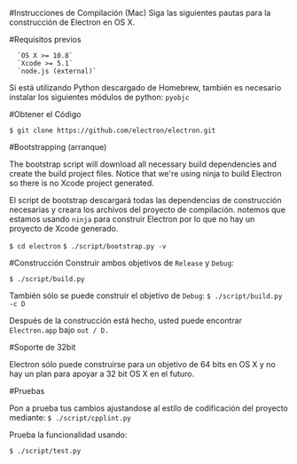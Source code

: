 #Instrucciones de Compilación (Mac)
Siga las siguientes pautas para la construcción de Electron en OS X.

#Requisitos previos 

      `OS X >= 10.8`
      `Xcode >= 5.1`
      `node.js (external)`


Si está utilizando  Python descargado de Homebrew, también es necesario instalar los siguientes módulos de python:
    `pyobjc`

#Obtener el Código

`$ git clone https://github.com/electron/electron.git`

#Bootstrapping (arranque)

The bootstrap script will download all necessary build dependencies and create the build project files. Notice that we're using ninja to build Electron so there is no Xcode project generated.

El script de bootstrap  descargará todas las dependencias  de construcción necesarias y creara los archivos del proyecto de compilación. notemos que estamos usando `ninja` para construir Electron por lo que no hay un proyecto de Xcode generado.

`$ cd electron`
`$ ./script/bootstrap.py -v`

#Construcción
Construir ambos objetivos de `Release` y  `Debug`:

`$ ./script/build.py`

También sólo se puede construir el objetivo de `Debug`:
`$ ./script/build.py -c D`

Después de la construcción está hecho, usted puede encontrar `Electron.app` bajo `out / D.`

#Soporte de 32bit

Electron sólo puede construirse para un objetivo de 64 bits en OS X y no hay un plan para apoyar a 32 bit OS X en el futuro.

#Pruebas

Pon a prueba tus cambios ajustandose al estilo de codificación del proyecto mediante:
`$ ./script/cpplint.py`

Prueba la funcionalidad usando:

`$ ./script/test.py`
